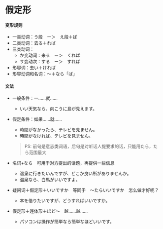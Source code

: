 

# 假定形

#### 变形规则
- 一类动词：う段　ー＞　え段＋ば
- 二类动词：去る＋れば
- 三类动词：
    - か变动词：来る　ー＞　くれば
    - サ变动次：する　ー＞　すれば
- 形容词：去い＋ければ
- 形容动词和名词：〜＋なら「ば」
#### 文法
- 一般条件：一……就……
    
    - いい天気なら、向こうに島が見えます。
- 假定条件：如果……就……
    - 時間がなかったら、テレビを見ません。
    - 時間がなければ、テレビを見ません。
    > PS: 前句是意志类词语，后句是对听话人提要求的话，只能用たら，たら范围最大
- 名词+なら　可用于对方提出的话题，再提供一些信息
    - 温泉に行きたいんですが、どこか良い所がありませんか。
    - 温泉なら、白馬がいいですよ。
- 疑问词＋假定形＋いいですか　等同于　〜たらいいですか　怎么做才好呢？
    
    - 本を借りたいですが、どうすればいいですか。
- 假定形＋连体形＋ほど〜　越……越……
    
    - パソコンは操作が簡単なら簡単なほどいいです。